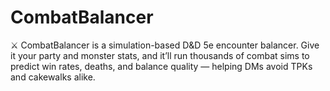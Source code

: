 # CombatBalancer
⚔️ CombatBalancer is a simulation-based D&amp;D 5e encounter balancer. Give it your party and monster stats, and it’ll run thousands of combat sims to predict win rates, deaths, and balance quality — helping DMs avoid TPKs and cakewalks alike.
